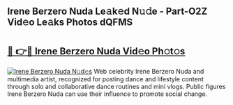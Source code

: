 ## Irene Berzero Nuda Le𝚊k𝚎d N𝚞𝚍e - Part-O2Z Vid𝚎o Le𝚊ks Photos dQFMS

# <h2><a href="http://fbezly.evod.top/?m=Irene+Berzero+Nuda">🔗 👉🔴 Irene Berzero Nuda Vid𝚎o Ph𝚘t𝚘s</a></h2>

[![Irene Berzero Nuda N𝚞d𝚎s](https://i.imgur.com/8V9OHl7.gif)](http://fbezly.evod.top/?m=Irene+Berzero+Nuda)
Web celebrity Irene Berzero Nuda and multimedia artist, recognized for posting dance and lifestyle content through solo and collaborative dance routines and mini vlogs. Public figures Irene Berzero Nuda can use their influence to promote social change. 
